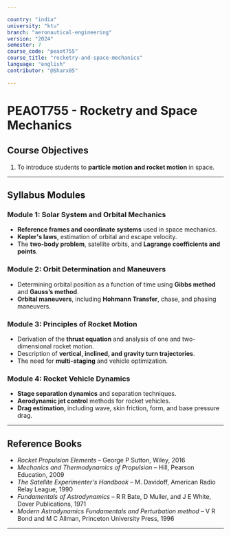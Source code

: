 ```yaml
---

country: "india"
university: "ktu"
branch: "aeronautical-engineering"
version: "2024"
semester: 7
course_code: "peaot755"
course_title: "rocketry-and-space-mechanics"
language: "english"
contributor: "@Sharx05"

---
```


# PEAOT755 - Rocketry and Space Mechanics

## Course Objectives

1.  To introduce students to **particle motion and rocket motion** in space.

---

## Syllabus Modules

### Module 1: Solar System and Orbital Mechanics

-   **Reference frames and coordinate systems** used in space mechanics.
-   **Kepler's laws**, estimation of orbital and escape velocity.
-   The **two-body problem**, satellite orbits, and **Lagrange coefficients and points**.

### Module 2: Orbit Determination and Maneuvers

-   Determining orbital position as a function of time using **Gibbs method** and **Gauss’s method**.
-   **Orbital maneuvers**, including **Hohmann Transfer**, chase, and phasing maneuvers.

### Module 3: Principles of Rocket Motion

-   Derivation of the **thrust equation** and analysis of one and two-dimensional rocket motion.
-   Description of **vertical, inclined, and gravity turn trajectories**.
-   The need for **multi-staging** and vehicle optimization.

### Module 4: Rocket Vehicle Dynamics

-   **Stage separation dynamics** and separation techniques.
-   **Aerodynamic jet control** methods for rocket vehicles.
-   **Drag estimation**, including wave, skin friction, form, and base pressure drag.

---

## Reference Books

-   *Rocket Propulsion Elements* – George P Sutton, Wiley, 2016
-   *Mechanics and Thermodynamics of Propulsion* – Hill, Pearson Education, 2009
-   *The Satellite Experimenter's Handbook* – M. Davidoff, American Radio Relay League, 1990
-   *Fundamentals of Astrodynamics* – R R Bate, D Muller, and J E White, Dover Publications, 1971
-   *Modern Astrodynamics Fundamentals and Perturbation method* – V R Bond and M C Allman, Princeton University Press, 1996

---
